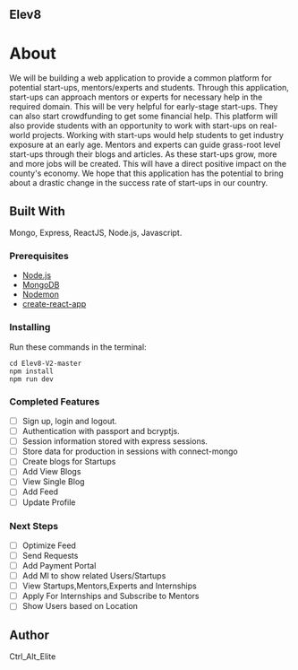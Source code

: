 ## Elev8

# About
We will be building a web application to provide a common platform for potential start-ups, mentors/experts and students. Through this application, start-ups can approach mentors or experts for necessary help in the required domain. This will be very helpful for early-stage start-ups. They can also start crowdfunding to get some financial help. This platform will also provide students with an opportunity to work with start-ups on real-world projects. Working with start-ups would help students to get industry exposure at an early age. Mentors and experts can guide grass-root level start-ups through their blogs and articles. As these start-ups grow, more and more jobs will be created. This will have a direct positive impact on the county's economy. We hope that this application has the potential to bring about a drastic change in the success rate of start-ups in our country.

## Built With

Mongo, Express, ReactJS, Node.js, Javascript. 

### Prerequisites

- [Node.js](https://nodejs.org/en/)
- [MongoDB](https://www.mongodb.com/)
- [Nodemon](https://github.com/remy/nodemon)
- [create-react-app](https://github.com/facebook/create-react-app)

### Installing

Run these commands in the terminal:

```
cd Elev8-V2-master
npm install
npm run dev
```

### Completed Features

- [ ] Sign up, login and logout.
- [ ] Authentication with passport and bcryptjs.
- [ ] Session information stored with express sessions.
- [ ] Store data for production in sessions with connect-mongo
- [ ] Create blogs for Startups
- [ ] Add View Blogs
- [ ] View Single Blog
- [ ] Add Feed
- [ ] Update Profile
### Next Steps

- [ ] Optimize Feed
- [ ] Send Requests 
- [ ] Add Payment Portal
- [ ] Add Ml to show related Users/Startups
- [ ] View Startups,Mentors,Experts and Internships
- [ ] Apply For Internships and Subscribe to Mentors
- [ ] Show Users based on Location

## Author

Ctrl_Alt_Elite
